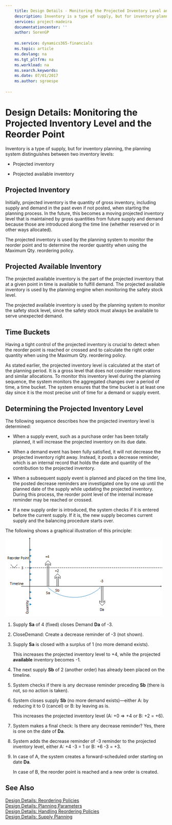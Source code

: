 ```yaml
---
    title: Design Details - Monitoring the Projected Inventory Level and the Reorder Point | Microsoft Docs
    description: Inventory is a type of supply, but for inventory planning, the planning system distinguishes between two inventory levels:
    services: project-madeira
    documentationcenter: ''
    author: SorenGP

    ms.service: dynamics365-financials
    ms.topic: article
    ms.devlang: na
    ms.tgt_pltfrm: na
    ms.workload: na
    ms.search.keywords:
    ms.date: 07/01/2017
    ms.author: sgroespe

---
```

# Design Details: Monitoring the Projected Inventory Level and the Reorder Point
Inventory is a type of supply, but for inventory planning, the planning system distinguishes between two inventory levels:  

-   Projected inventory  

-   Projected available inventory  

## Projected Inventory  
 Initially, projected inventory is the quantity of gross inventory, including supply and demand in the past even if not posted, when starting the planning process. In the future, this becomes a moving projected inventory level that is maintained by gross quantities from future supply and demand because those are introduced along the time line (whether reserved or in other ways allocated).  

 The projected inventory is used by the planning system to monitor the reorder point and to determine the reorder quantity when using the Maximum Qty. reordering policy.  

## Projected Available Inventory  
 The projected available inventory is the part of the projected inventory that at a given point in time is available to fulfill demand. The projected available inventory is used by the planning engine when monitoring the safety stock level.  

 The projected available inventory is used by the planning system to monitor the safety stock level, since the safety stock must always be available to serve unexpected demand.  

## Time Buckets  
 Having a tight control of the projected inventory is crucial to detect when the reorder point is reached or crossed and to calculate the right order quantity when using the Maximum Qty. reordering policy.  

 As stated earlier, the projected inventory level is calculated at the start of the planning period. It is a gross level that does not consider reservations and similar allocations. To monitor this inventory level during the planning sequence, the system monitors the aggregated changes over a period of time, a time bucket. The system ensures that the time bucket is at least one day since it is the most precise unit of time for a demand or supply event.  

## Determining the Projected Inventory Level  
 The following sequence describes how the projected inventory level is determined:  

-   When a supply event, such as a purchase order has been totally planned, it will increase the projected inventory on its due date.  

-   When a demand event has been fully satisfied, it will not decrease the projected inventory right away. Instead, it posts a decrease reminder, which is an internal record that holds the date and quantity of the contribution to the projected inventory.  

-   When a subsequent supply event is planned and placed on the time line, the posted decrease reminders are investigated one by one up until the planned date of the supply while updating the projected inventory. During this process, the reorder point level of the internal increase reminder may be reached or crossed.  

-   If a new supply order is introduced, the system checks if it is entered before the current supply. If it is, the new supply becomes current supply and the balancing procedure starts over.  

 The following shows a graphical illustration of this principle:  

 ![](media/nav_app_supply_planning_2_projected_inventory.png "NAV_APP_supply_planning_2_projected_inventory")  

1.  Supply **Sa** of 4 (fixed) closes Demand **Da** of -3.  

2.  CloseDemand: Create a decrease reminder of -3 (not shown).  

3.  Supply **Sa** is closed with a surplus of 1 (no more demand exists).  

     This increases the projected inventory level to +4, while the projected **available** inventory becomes -1.  

4.  The next supply **Sb** of 2 (another order) has already been placed on the timeline.  

5.  System checks if there is any decrease reminder preceding **Sb** (there is not, so no action is taken).  

6.  System closes supply **Sb** (no more demand exists)—either A: by reducing it to 0 (cancel) or B: by leaving as is.  

     This increases the projected inventory level (A: +0 => +4 or B: +2 = +6).  

7.  System makes a final check: Is there any decrease reminder? Yes, there is one on the date of **Da**.  

8.  System adds the decrease reminder of -3 reminder to the projected inventory level, either A: +4 -3 = 1 or B: +6 -3 = +3.  

9. In case of A, the system creates a forward-scheduled order starting on date **Da**.  

     In case of B, the reorder point is reached and a new order is created.  

## See Also  
 [Design Details: Reordering Policies](design-details-reordering-policies.md)   
 [Design Details: Planning Parameters](design-details-planning-parameters.md)   
 [Design Details: Handling Reordering Policies](design-details-handling-reordering-policies.md)   
 [Design Details: Supply Planning](design-details-supply-planning.md)
